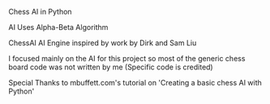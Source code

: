 
Chess AI in Python

AI Uses Alpha-Beta Algorithm

ChessAI AI Engine inspired by work by Dirk and Sam Liu

I focused mainly on the AI for this project so most of the generic chess board code was not written by me (Specific code is credited)

Special Thanks to mbuffett.com's tutorial on 'Creating a basic chess AI with Python'
